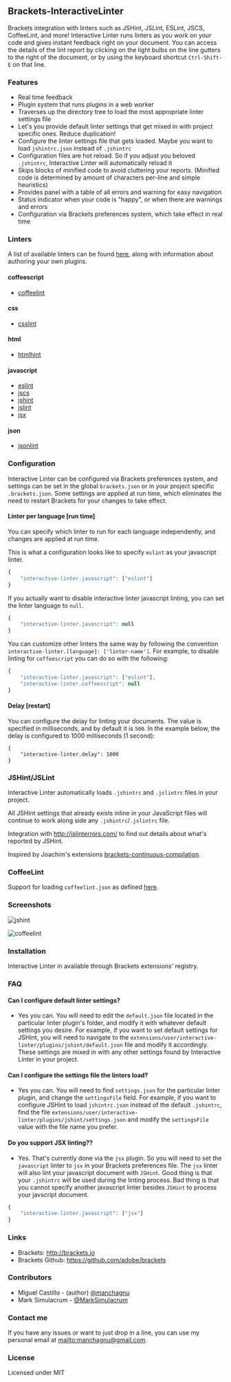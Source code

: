 ## Brackets-InteractiveLinter
Brackets integration with linters such as JSHint, JSLint, ESLint, JSCS, CoffeeLint, and more! Interactive Linter runs linters as you work on your code and gives instant feedback right on your document. You can access the details of the lint report by clicking on the light bulbs on the line gutters to the right of the document, or by using the keyboard shortcut `Ctrl-Shift-E` on that line.

### Features
* Real time feedback
* Plugin system that runs plugins in a web worker
* Traverses up the directory tree to load the most appropriate linter settings file
* Let's you provide default linter settings that get mixed in with project specific ones.  Reduce duplication!
* Configure the linter settings file that gets loaded. Maybe you want to load `jshintrc.json` instead of `.jshintrc`
* Configuration files are hot reload. So if you adjust you beloved `.jshintrc`, Interactive Linter will automatically reload it
* Skips blocks of minified code to avoid cluttering your reports. (Minified code is determined by amount of characters per-line and simple heuristics)
* Provides panel with a table of all errors and warning for easy navigation
* Status indicator when your code is "happy", or when there are warnings and errors
* Configuration via Brackets preferences system, which take effect in real time

### Linters

A list of available linters can be found [here](https://github.com/MiguelCastillo/Brackets-InteractiveLinter/tree/master/plugins), along with information about authoring your own plugins.

#### coffeescript
- [coffeelint](http://www.coffeelint.org/)

#### css
- [csslint](http://csslint.net/)

#### html
- [htmlhint](http://htmlhint.com/)

#### javascript
- [eslint](http://eslint.org/)
- [jscs](http://jscs.info/)
- [jshint](http://jshint.com/)
- [jslint](http://www.jslint.com/)
- [jsx](https://www.npmjs.com/package/react-tools)

#### json
- [jsonlint](http://jsonlint.com/)


### Configuration

Interactive Linter can be configured via Brackets preferences system, and settings can be set in the global `brackets.json` or in your project specific `.brackets.json`. Some settings are applied at run time, which eliminates the need to restart Brackets for your changes to take effect.


#### Linter per language [run time]

You can specify which linter to run for each language independently, and changes are applied at run time.

This is what a configuration looks like to specify `eslint` as your javascript linter.

``` javascript
{
    "interactive-linter.javascript": ["eslint"]
}
```

If you actually want to disable interactive linter javascript linting, you can set the linter language to `null`.

``` javascript
{
    "interactive-linter.javascript": null
}
```

You can customize other linters the same way by following the convention `interactive-linter.[language]: ['linter-name']`.  For example, to disable linting for `coffeescript` you can do so with the following:

``` javascript
{
    "interactive-linter.javascript": ["eslint"],
    "interactive-linter.coffeescript": null
}
```

#### Delay [restart]

You can configure the delay for linting your documents. The value is specified in milliseconds, and by default it is `500`. In the example below, the delay is configured to 1000 milliseconds (1 second):

```
{
    "interactive-linter.delay": 1000
}
```


### JSHint/JSLint
Interactive Linter automatically loads `.jshintrc` and `.jslintrc` files in your project.

All JSHint settings that already exists inline in your JavaScript files will continue to work along side any `.jshintrc`/`.jslintrc` file.

Integration with <http://jslinterrors.com/> to find out details about what's reported by JSHint.

Inspired by Joachim's extensions [brackets-continuous-compilation](https://github.com/JoachimK/brackets-continuous-compilation).


### CoffeeLint
Support for loading `coffeelint.json` as defined [here](http://www.coffeelint.org/#usage).

### Screenshots

![jshint](https://raw.github.com/wiki/MiguelCastillo/Brackets-InteractiveLinter/images/jshint.png)

![coffeelint](https://raw.github.com/wiki/MiguelCastillo/Brackets-InteractiveLinter/images/coffeelint.png)

### Installation
Interactive Linter in available through Brackets extensions' registry.


### FAQ

#### Can I configure default linter settings?
- Yes you can. You will need to edit the `default.json` file located in the particular linter plugin's folder, and modify it with whatever default settings you desire. For example, if you want to set default settings for JSHint, you will need to navigate to the `extensions/user/interactive-linter/plugins/jshint/default.json` file and modify it accordingly. These settings are mixed in with any other settings found by Interactive Linter in your project.

#### Can I configure the settings file the linters load?
- Yes you can. You will need to find `settings.json` for the particular linter plugin, and change the `settingsFile` field. For example, if you want to configure JSHint to load `jshintrc.json` instead of the default `.jshintrc`, find the file `extensions/user/interactive-linter/plugins/jshint/settings.json` and modify the `settingsFile` value with the file name you prefer.

#### Do you support JSX linting??
- Yes. That's currently done via the `jsx` plugin. So you will need to set the `javascript` linter to `jsx` in your Brackets preferences file. The `jsx` linter will also lint your javascript document with `JSHint`. Good thing is that your `.jshintrc` will be used during the linting process. Bad thing is that you cannot specify another javascript linter besides `JSHint` to process your javscript document.

``` javascript
{
    "interactive-linter.javascript": ["jsx"]
}
```


### Links

 - Brackets: <http://brackets.io>
 - Brackets Github: <https://github.com/adobe/brackets>


### Contributors
* Miguel Castillo - (author) <a href="https://twitter.com/manchagnu">@manchagnu</a>
* Mark Simulacrum - <a href="https://twitter.com/MarkSimulacrum">@MarkSimulacrum</a>


### Contact me

If you have any issues or want to just drop in a line, you can use my personal email at <mailto:manchagnu@gmail.com>.


### License

Licensed under MIT
